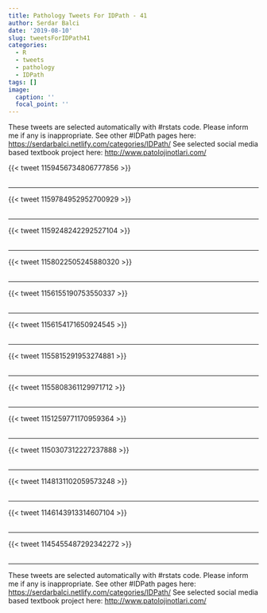 ```yaml
---
title: Pathology Tweets For IDPath - 41
author: Serdar Balci
date: '2019-08-10'
slug: tweetsForIDPath41
categories:
  - R
  - tweets
  - pathology
  - IDPath
tags: []
image:
  caption: ''
  focal_point: ''
---
```



These tweets are selected automatically with #rstats code. Please inform me if any is inappropriate.
See other #IDPath pages here: https://serdarbalci.netlify.com/categories/IDPath/ 
See selected social media based textbook project here: http://www.patolojinotlari.com/

{{< tweet 1159456734806777856 >}}
<br>
<br>
<hr>
{{< tweet 1159784952952700929 >}}
<br>
<br>
<hr>
{{< tweet 1159248242292527104 >}}
<br>
<br>
<hr>
{{< tweet 1158022505245880320 >}}
<br>
<br>
<hr>
{{< tweet 1156155190753550337 >}}
<br>
<br>
<hr>
{{< tweet 1156154171650924545 >}}
<br>
<br>
<hr>
{{< tweet 1155815291953274881 >}}
<br>
<br>
<hr>
{{< tweet 1155808361129971712 >}}
<br>
<br>
<hr>
{{< tweet 1151259771170959364 >}}
<br>
<br>
<hr>
{{< tweet 1150307312227237888 >}}
<br>
<br>
<hr>
{{< tweet 1148131102059573248 >}}
<br>
<br>
<hr>
{{< tweet 1146143913314607104 >}}
<br>
<br>
<hr>
{{< tweet 1145455487292342272 >}}
<br>
<br>
<hr>


These tweets are selected automatically with #rstats code. Please inform me if any is inappropriate.
See other #IDPath pages here: https://serdarbalci.netlify.com/categories/IDPath/ 
See selected social media based textbook project here: http://www.patolojinotlari.com/
